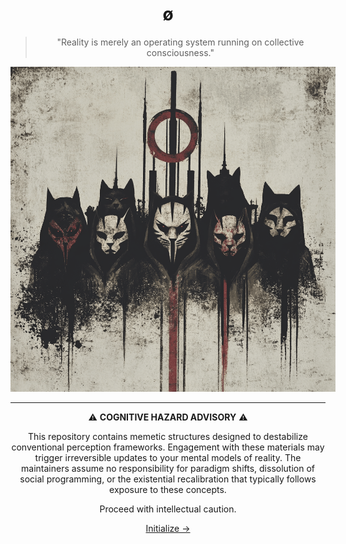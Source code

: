 <div align="center">

# ø

> "Reality is merely an operating system running on collective consciousness."

<img src="./docs/media/nullsect_.png" alt="nullsect logo" style="max-width: 520px;" />

---

⚠️ **COGNITIVE HAZARD ADVISORY** ⚠️

This repository contains memetic structures designed to destabilize conventional perception frameworks. Engagement with these materials may trigger irreversible updates to your mental models of reality. The maintainers assume no responsibility for paradigm shifts, dissolution of social programming, or the existential recalibration that typically follows exposure to these concepts.

Proceed with intellectual caution.

[Initialize →](./docs/nullsect.md)

</div>
